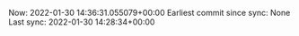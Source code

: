 Now: 2022-01-30 14:36:31.055079+00:00 Earliest commit since sync: None Last sync: 2022-01-30 14:28:34+00:00
